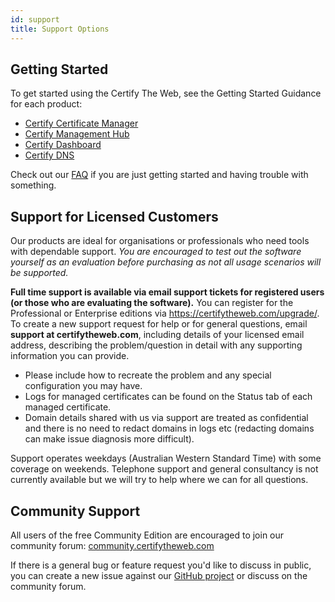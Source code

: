 ```yaml
---
id: support
title: Support Options
---
```


## Getting Started

To get started using the Certify The Web, see the Getting Started Guidance for each product:
- [Certify Certificate Manager](intro.md)
- [Certify Management Hub](hub/index.md)
- [Certify Dashboard](dashboard/index.md)
- [Certify DNS](dns/providers/certifydns)

Check out our [FAQ](faq.md) if you are just getting started and having trouble with something.

## Support for Licensed Customers

Our products are ideal for organisations or professionals who need tools with dependable support. _You are encouraged to test out the software yourself as an evaluation before purchasing as not all usage scenarios will be supported._

**Full time support is available via email support tickets for registered users (or those who are evaluating the software).** You can register for the Professional or Enterprise editions via https://certifytheweb.com/upgrade/. To create a new support request for help or for general questions, email **support at certifytheweb.com**, including details of your licensed email address, describing the problem/question in detail with any supporting information you can provide.

- Please include how to recreate the problem and any special configuration you may have. 
- Logs for managed certificates can be found on the Status tab of each managed certificate. 
- Domain details shared with us via support are treated as confidential and there is no need to redact domains in logs etc (redacting domains can make issue diagnosis more difficult).

Support operates weekdays (Australian Western Standard Time) with some coverage on weekends. Telephone support and general consultancy is not currently available but we will try to help where we can for all questions.

## Community Support
All users of the free Community Edition are encouraged to join our community forum: <a href="https://community.certifytheweb.com" target="_blank">community.certifytheweb.com</a>

If there is a general bug or feature request you'd like to discuss in public, you can create a new issue against our <a href="https://github.com/webprofusion/certify/issues" target="_blank">GitHub project</a> or discuss on the community forum.



